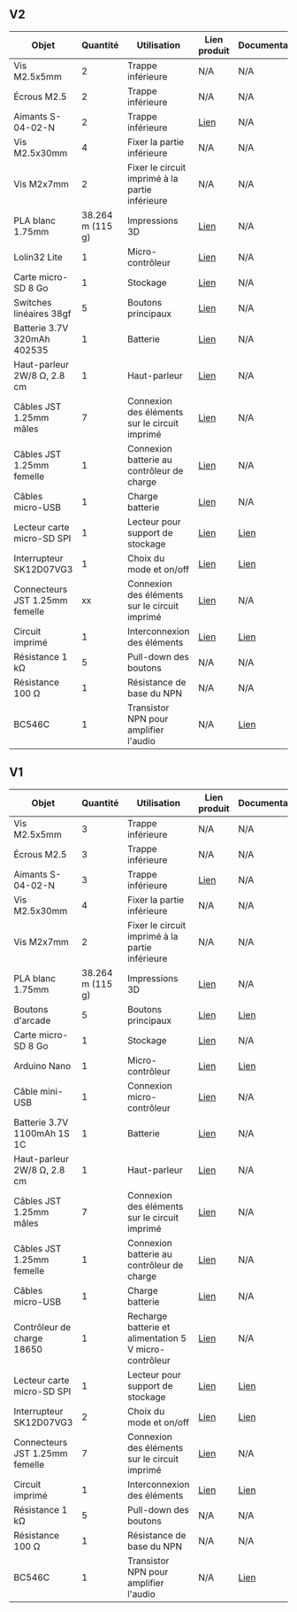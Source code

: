 ## V2
| Objet | Quantité | Utilisation | Lien produit | Documentation |
| --- | --- | --- | --- | --- |
| Vis M2.5x5mm | 2 | Trappe inférieure | N/A | N/A |
| Écrous M2.5 | 2 | Trappe inférieure | N/A | N/A |
| Aimants S-04-02-N | 2 | Trappe inférieure | [Lien](https://www.supermagnete.be/fre/aimants-disques-neodyme/disque-magnetique-4mm-2mm_S-04-02-N) | N/A |
| Vis M2.5x30mm | 4 | Fixer la partie inférieure | N/A | N/A |
| Vis M2x7mm | 2 | Fixer le circuit imprimé à la partie inférieure | N/A | N/A |
| PLA blanc 1.75mm | 38.264 m (115 g) | Impressions 3D | [Lien](https://www.amazon.fr/Geeetech-Filament-1-75-imprimante-couleur/dp/B01MR5OCX5/) | N/A |
| Lolin32 Lite | 1 | Micro-contrôleur | [Lien](https://www.az-delivery.de/fr/products/esp32-lolin-lolin32) | N/A |
| Carte micro-SD 8 Go | 1 | Stockage | [Lien](https://www.amazon.fr/dp/B0876H3YBQ) | N/A |
| Switches linéaires 38gf | 5 | Boutons principaux | [Lien](https://www.amazon.fr/gp/product/B0C6K7CX31/) | N/A |
| Batterie 3.7V 320mAh 402535 | 1 | Batterie | [Lien](https://www.amazon.fr/gp/product/B08HD1N273) | N/A |
| Haut-parleur 2W/8 Ω, 2.8 cm | 1 | Haut-parleur | [Lien](https://www.amazon.fr/dp/B09MRK24PP) | N/A |
| Câbles JST 1.25mm mâles | 7 | Connexion des éléments sur le circuit imprimé | [Lien](https://www.amazon.fr/dp/B08JV96C4N) | N/A |
| Câbles JST 1.25mm femelle | 1 | Connexion batterie au contrôleur de charge | [Lien](https://www.amazon.fr/dp/B08JV96C4N) | N/A |
| Câbles micro-USB | 1 | Charge batterie | [Lien](https://www.amazon.fr/dp/B07GQZHV12) | N/A |
| Lecteur carte micro-SD SPI | 1 | Lecteur pour support de stockage | [Lien](https://www.amazon.fr/dp/B077MB17JB) | [Lien](https://cdn.shopify.com/s/files/1/1509/1638/files/SPI_Reader_Micro_Speicherkartenmodul_Pinout.pdf?6382365621849770781) |
| Interrupteur SK12D07VG3 | 1 | Choix du mode et on/off | [Lien](https://www.amazon.fr/dp/B08SM2HHNR) | [Lien](https://datasheet.lcsc.com/lcsc/1912111437_SHOU-HAN-SK12D07VG3_C431547.pdf) |
| Connecteurs JST 1.25mm femelle | xx | Connexion des éléments sur le circuit imprimé | [Lien](https://www.amazon.fr/dp/B0B3NGZG5N) | N/A |
| Circuit imprimé | 1 | Interconnexion des éléments | [Lien](https://jlcpcb.com/) | [Lien](https://github.com/parastuffs/cube-neuro/tree/main/EDA/cube) 
| Résistance 1 kΩ | 5 | Pull-down des boutons | N/A | N/A |
| Résistance 100 Ω | 1 | Résistance de base du NPN | N/A | N/A |
| BC546C | 1 | Transistor NPN pour amplifier l'audio | N/A | [Lien](https://www.sparkfun.com/datasheets/Components/BC546.pdf) |



## V1
| Objet | Quantité | Utilisation | Lien produit | Documentation |
| --- | --- | --- | --- | --- |
| Vis M2.5x5mm | 3 | Trappe inférieure | N/A | N/A |
| Écrous M2.5 | 3 | Trappe inférieure | N/A | N/A |
| Aimants S-04-02-N | 3 | Trappe inférieure | [Lien](https://www.supermagnete.be/fre/aimants-disques-neodyme/disque-magnetique-4mm-2mm_S-04-02-N) | N/A |
| Vis M2.5x30mm | 4 | Fixer la partie inférieure | N/A | N/A |
| Vis M2x7mm | 2 | Fixer le circuit imprimé à la partie inférieure | N/A | N/A |
| PLA blanc 1.75mm | 38.264 m (115 g) | Impressions 3D | [Lien](https://www.amazon.fr/Geeetech-Filament-1-75-imprimante-couleur/dp/B01MR5OCX5/) | N/A |
| Boutons d'arcade | 5 | Boutons principaux | [Lien](https://www.amazon.fr/dp/B098J38KPJ) | [Lien](https://github.com/parastuffs/cube-neuro/raw/main/images/arcade.jpg) |
| Carte micro-SD 8 Go | 1 | Stockage | [Lien](https://www.amazon.fr/dp/B0876H3YBQ) | N/A |
| Arduino Nano | 1 | Micro-contrôleur | [Lien](https://www.amazon.fr/dp/B0722YYBSS) | [Lien](https://docs.arduino.cc/hardware/nano) |
| Câble mini-USB | 1 | Connexion micro-contrôleur | [Lien](https://www.amazon.fr/dp/B07NSQ511V) | N/A |
| Batterie 3.7V 1100mAh 1S 1C | 1 | Batterie | [Lien](https://www.amazon.fr/dp/B087LTZW61) | N/A |
| Haut-parleur 2W/8 Ω, 2.8 cm | 1 | Haut-parleur | [Lien](https://www.amazon.fr/dp/B09MRK24PP) | N/A |
| Câbles JST 1.25mm mâles | 7 | Connexion des éléments sur le circuit imprimé | [Lien](https://www.amazon.fr/dp/B08JV96C4N) | N/A |
| Câbles JST 1.25mm femelle | 1 | Connexion batterie au contrôleur de charge | [Lien](https://www.amazon.fr/dp/B08JV96C4N) | N/A |
| Câbles micro-USB | 1 | Charge batterie | [Lien](https://www.amazon.fr/dp/B07GQZHV12) | N/A |
| Contrôleur de charge 18650 | 1 | Recharge batterie et alimentation 5 V micro-contrôleur | [Lien](https://www.amazon.fr/dp/B0859W837M) | N/A |
| Lecteur carte micro-SD SPI | 1 | Lecteur pour support de stockage | [Lien](https://www.amazon.fr/dp/B077MB17JB) | [Lien](https://cdn.shopify.com/s/files/1/1509/1638/files/SPI_Reader_Micro_Speicherkartenmodul_Pinout.pdf?6382365621849770781) |
| Interrupteur SK12D07VG3 | 2 | Choix du mode et on/off | [Lien](https://www.amazon.fr/dp/B08SM2HHNR) | [Lien](https://datasheet.lcsc.com/lcsc/1912111437_SHOU-HAN-SK12D07VG3_C431547.pdf) |
| Connecteurs JST 1.25mm femelle | 7 | Connexion des éléments sur le circuit imprimé | [Lien](https://www.amazon.fr/dp/B0B3NGZG5N) | N/A |
| Circuit imprimé | 1 | Interconnexion des éléments | [Lien](https://jlcpcb.com/) | [Lien](https://github.com/parastuffs/cube-neuro/tree/main/EDA/cube) 
| Résistance 1 kΩ | 5 | Pull-down des boutons | N/A | N/A |
| Résistance 100 Ω | 1 | Résistance de base du NPN | N/A | N/A |
| BC546C | 1 | Transistor NPN pour amplifier l'audio | N/A | [Lien](https://www.sparkfun.com/datasheets/Components/BC546.pdf) |